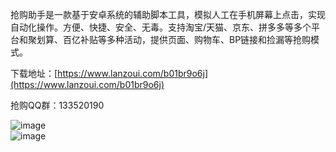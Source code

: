 抢购助手是一款基于安卓系统的辅助脚本工具，模拟人工在手机屏幕上点击，实现自动化操作。方便、快捷、安全、无毒。支持淘宝/天猫、京东、拼多多等多个平台和聚划算、百亿补贴等多种活动，提供页面、购物车、BP链接和捡漏等抢购模式。  
   
下载地址：[https://www.lanzoui.com/b01br9o6j](https://www.lanzoui.com/b01br9o6j)  
   
抢购QQ群：133520190  
  
  
  
![image](https://github.com/yunyunv/qianggou/blob/main/1.png)  
![image](https://github.com/yunyunv/qianggou/blob/main/2.png)

